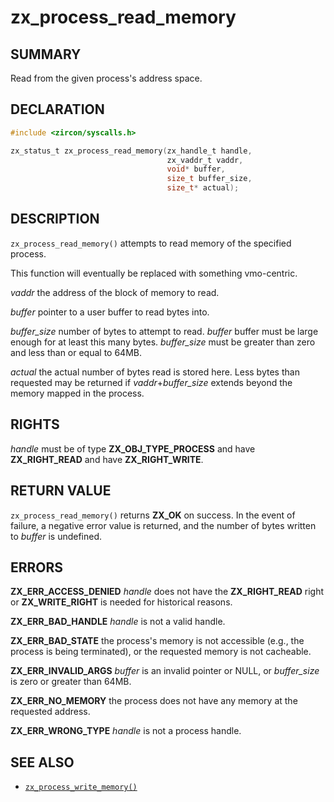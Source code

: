 # zx_process_read_memory

## SUMMARY

<!-- Contents of this heading updated by update-docs-from-fidl, do not edit. -->

Read from the given process's address space.

## DECLARATION

<!-- Contents of this heading updated by update-docs-from-fidl, do not edit. -->

```c
#include <zircon/syscalls.h>

zx_status_t zx_process_read_memory(zx_handle_t handle,
                                   zx_vaddr_t vaddr,
                                   void* buffer,
                                   size_t buffer_size,
                                   size_t* actual);
```

## DESCRIPTION

`zx_process_read_memory()` attempts to read memory of the specified process.

This function will eventually be replaced with something vmo-centric.

*vaddr* the address of the block of memory to read.

*buffer* pointer to a user buffer to read bytes into.

*buffer_size* number of bytes to attempt to read. *buffer* buffer must be large
enough for at least this many bytes. *buffer_size* must be greater than zero
and less than or equal to 64MB.

*actual* the actual number of bytes read is stored here. Less bytes than
requested may be returned if *vaddr*+*buffer_size* extends beyond the memory
mapped in the process.

## RIGHTS

<!-- Contents of this heading updated by update-docs-from-fidl, do not edit. -->

*handle* must be of type **ZX_OBJ_TYPE_PROCESS** and have **ZX_RIGHT_READ** and have **ZX_RIGHT_WRITE**.

## RETURN VALUE

`zx_process_read_memory()` returns **ZX_OK** on success.
In the event of failure, a negative error value is returned, and the number of
bytes written to *buffer* is undefined.

## ERRORS

**ZX_ERR_ACCESS_DENIED**  *handle* does not have the **ZX_RIGHT_READ** right
or
**ZX_WRITE_RIGHT** is needed for historical reasons.

**ZX_ERR_BAD_HANDLE**  *handle* is not a valid handle.

**ZX_ERR_BAD_STATE**  the process's memory is not accessible (e.g.,
the process is being terminated),
or the requested memory is not cacheable.

**ZX_ERR_INVALID_ARGS** *buffer* is an invalid pointer or NULL,
or *buffer_size* is zero or greater than 64MB.

**ZX_ERR_NO_MEMORY** the process does not have any memory at the
requested address.

**ZX_ERR_WRONG_TYPE**  *handle* is not a process handle.

## SEE ALSO

 - [`zx_process_write_memory()`]

<!-- References updated by update-docs-from-fidl, do not edit. -->

[`zx_process_write_memory()`]: process_write_memory.md
